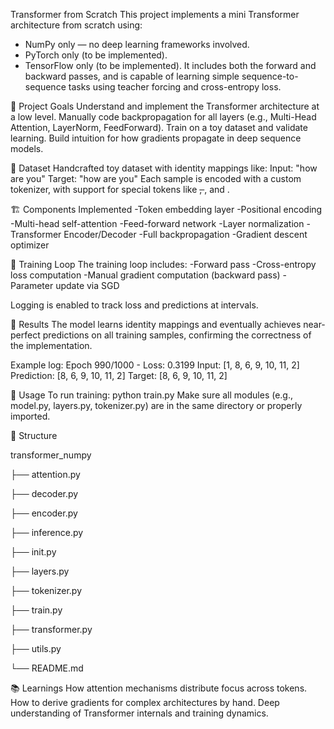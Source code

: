 Transformer from Scratch
This project implements a mini Transformer architecture from scratch using:
- NumPy only — no deep learning frameworks involved.
- PyTorch only (to be implemented).
- TensorFlow only (to be implemented).
It includes both the forward and backward passes, and is capable of learning simple sequence-to-sequence tasks using teacher forcing and cross-entropy loss.

🧠 Project Goals
Understand and implement the Transformer architecture at a low level.
Manually code backpropagation for all layers (e.g., Multi-Head Attention, LayerNorm, FeedForward).
Train on a toy dataset and validate learning.
Build intuition for how gradients propagate in deep sequence models.

📜 Dataset
Handcrafted toy dataset with identity mappings like:
Input:  "how are you"
Target: "how are you"
Each sample is encoded with a custom tokenizer, with support for special tokens like <s>, </s>, and <pad>.

🏗️ Components Implemented
-Token embedding layer
-Positional encoding
-Multi-head self-attention
-Feed-forward network
-Layer normalization
-Transformer Encoder/Decoder
-Full backpropagation
-Gradient descent optimizer

🔁 Training Loop
The training loop includes:
-Forward pass
-Cross-entropy loss computation
-Manual gradient computation (backward pass)
-Parameter update via SGD

Logging is enabled to track loss and predictions at intervals.

🧪 Results
The model learns identity mappings and eventually achieves near-perfect predictions on all training samples, confirming the correctness of the implementation.

Example log:
Epoch 990/1000 - Loss:  0.3199
Input:      [1, 8, 6, 9, 10, 11, 2]
Prediction: [8, 6, 9, 10, 11, 2]
Target:     [8, 6, 9, 10, 11, 2]

🚀 Usage
To run training:
python train.py
Make sure all modules (e.g., model.py, layers.py, tokenizer.py) are in the same directory or properly imported.

📂 Structure

transformer_numpy

├── attention.py

├── decoder.py

├── encoder.py

├── inference.py

├── init.py

├── layers.py

├── tokenizer.py

├── train.py

├── transformer.py

├── utils.py

└── README.md

📚 Learnings
How attention mechanisms distribute focus across tokens.
How to derive gradients for complex architectures by hand.
Deep understanding of Transformer internals and training dynamics.
